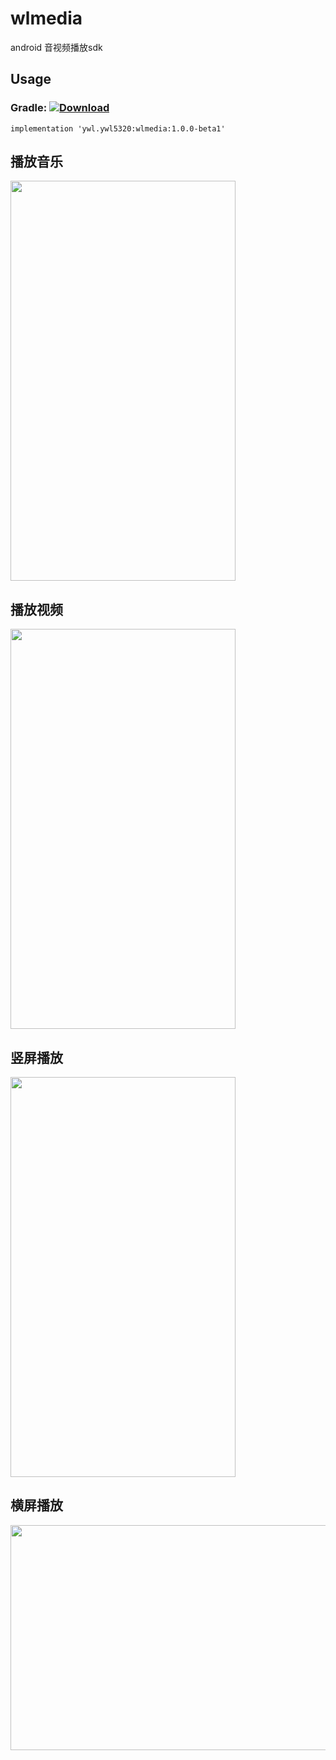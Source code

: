 # wlmedia
android 音视频播放sdk

## Usage

### Gradle: [ ![Download](https://api.bintray.com/packages/ywl5320/maven/wlmedia/images/download.svg?version=1.0.0-beta1) ](https://bintray.com/ywl5320/maven/wlmedia/1.0.0-beta1/link)

	implementation 'ywl.ywl5320:wlmedia:1.0.0-beta1'

## 播放音乐
<img width="360" height="640" src="https://github.com/wanliyang1990/wlmedia/blob/master/img/3.png"/>

## 播放视频
<img width="360" height="640" src="https://github.com/wanliyang1990/wlmedia/blob/master/img/4.png"/>

## 竖屏播放
<img width="360" height="640" src="https://github.com/wanliyang1990/wlmedia/blob/master/img/1.png"/>

## 横屏播放
<img width="640" height="360" src="https://github.com/wanliyang1990/wlmedia/blob/master/img/2.png"/>





